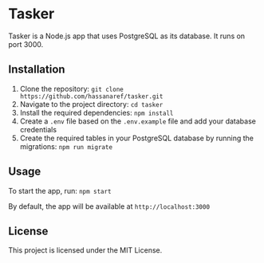 # Tasker

Tasker is a Node.js app that uses PostgreSQL as its database. It runs on port 3000.

## Installation

1. Clone the repository: `git clone https://github.com/hassanaref/tasker.git`
2. Navigate to the project directory: `cd tasker`
3. Install the required dependencies: `npm install`
4. Create a `.env` file based on the `.env.example` file and add your database credentials
5. Create the required tables in your PostgreSQL database by running the migrations: `npm run migrate`

## Usage

To start the app, run: `npm start`

By default, the app will be available at `http://localhost:3000`

## License

This project is licensed under the MIT License.